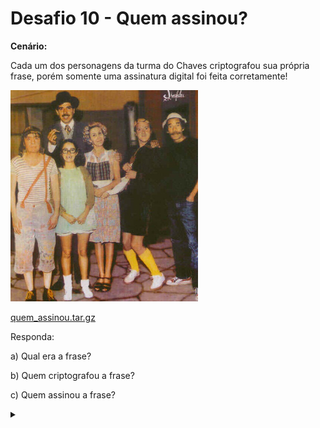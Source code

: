 # Desafio 10 - Quem assinou?

**Cenário:**

Cada um dos personagens da turma do Chaves criptografou sua própria frase, porém somente uma assinatura digital foi feita corretamente!

![](turmadochaves.jpg)

[quem_assinou.tar.gz](quem_assinou.tar.gz)

Responda:

a) Qual era a frase?

b) Quem criptografou a frase?

c) Quem assinou a frase?

<details><summary></summary>

Respostas:

A) A vingança nunca é plena, mata a alma e a envenena.

B) Madruga

C) Madruga 
</details>
